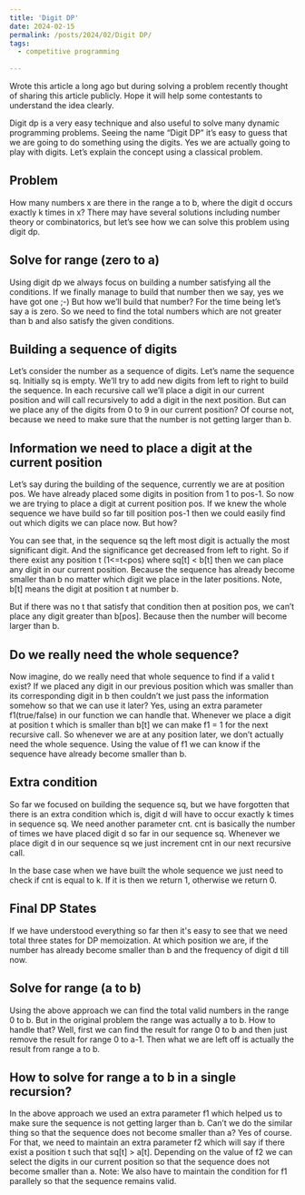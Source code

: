 ```yaml
---
title: 'Digit DP'
date: 2024-02-15
permalink: /posts/2024/02/Digit DP/
tags:
  - competitive programming
  
---
```


Wrote this article a long ago but during solving a problem recently thought of sharing this article publicly. Hope it will help some contestants to understand the idea clearly.

Digit dp is a very easy technique and also useful to solve many dynamic programming problems. Seeing the name “Digit DP” it’s easy to guess that we are going to do something using the digits. Yes we are actually going to play with digits. Let’s explain the concept using a classical problem.

## Problem

How many numbers x are there in the range a to b, where the digit d occurs exactly k times in x? There may have several solutions including number theory or combinatorics, but let’s see how we can solve this problem using digit dp.
## Solve for range (zero to a)

Using digit dp we always focus on building a number satisfying all the conditions. If we finally manage to build that number then we say, yes we have got one ;-) But how we’ll build that number? For the time being let’s say a is zero. So we need to find the total numbers which are not greater than b and also satisfy the given conditions.
## Building a sequence of digits

Let’s consider the number as a sequence of digits. Let’s name the sequence sq. Initially sq is empty. We’ll try to add new digits from left to right to build the sequence. In each recursive call we’ll place a digit in our current position and will call recursively to add a digit in the next position. But can we place any of the digits from 0 to 9 in our current position? Of course not, because we need to make sure that the number is not getting larger than b.
## Information we need to place a digit at the current position

Let’s say during the building of the sequence, currently we are at position pos. We have already placed some digits in position from 1 to pos-1. So now we are trying to place a digit at current position pos. If we knew the whole sequence we have build so far till position pos-1 then we could easily find out which digits we can place now. But how?

You can see that, in the sequence sq the left most digit is actually the most significant digit. And the significance get decreased from left to right. So if there exist any position t (1<=t<pos) where sq[t] < b[t] then we can place any digit in our current position. Because the sequence has already become smaller than b no matter which digit we place in the later positions. Note, b[t] means the digit at position t at number b.

But if there was no t that satisfy that condition then at position pos, we can’t place any digit greater than b[pos]. Because then the number will become larger than b.

## Do we really need the whole sequence?
Now imagine, do we really need that whole sequence to find if a valid t exist? If we placed any digit in our previous position which was smaller than its corresponding digit in b then couldn’t we just pass the information somehow so that we can use it later? Yes, using an extra parameter f1(true/false) in our function we can handle that. Whenever we place a digit at position t which is smaller than b[t] we can make f1 = 1 for the next recursive call. So whenever we are at any position later, we don’t actually need the whole sequence. Using the value of f1 we can know if the sequence have already become smaller than b.

## Extra condition
So far we focused on building the sequence sq, but we have forgotten that there is an extra condition which is, digit d will have to occur exactly k times in sequence sq. We need another parameter cnt. cnt is basically the number of times we have placed digit d so far in our sequence sq. Whenever we place digit d in our sequence sq we just increment cnt in our next recursive call.

In the base case when we have built the whole sequence we just need to check if cnt is equal to k. If it is then we return 1, otherwise we return 0.

## Final DP States
If we have understood everything so far then it's easy to see that we need total three states for DP memoization. At which position we are, if the number has already become smaller than b and the frequency of digit d till now.

## Solve for range (a to b)
Using the above approach we can find the total valid numbers in the range 0 to b. But in the original problem the range was actually a to b. How to handle that? Well, first we can find the result for range 0 to b and then just remove the result for range 0 to a-1. Then what we are left off is actually the result from range a to b.

## How to solve for range a to b in a single recursion?
In the above approach we used an extra parameter f1 which helped us to make sure the sequence is not getting larger than b. Can’t we do the similar thing so that the sequence does not become smaller than a? Yes of course. For that, we need to maintain an extra parameter f2 which will say if there exist a position t such that sq[t] > a[t]. Depending on the value of f2 we can select the digits in our current position so that the sequence does not become smaller than a. Note: We also have to maintain the condition for f1 parallely so that the sequence remains valid.
